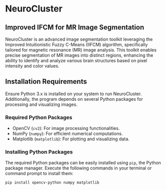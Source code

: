 # NeuroCluster
## Improved IFCM for MR Image Segmentation

NeuroCluster is an advanced image segmentation toolkit leveraging the Improved Intuitionistic Fuzzy C-Means (IIFCM) algorithm, specifically tailored for magnetic resonance (MR) image analysis. This toolkit enables precise segmentation of MR images into distinct regions, enhancing the ability to identify and analyze various brain structures based on pixel intensity and color values.

## Installation Requirements

Ensure Python 3.x is installed on your system to run NeuroCluster. Additionally, the program depends on several Python packages for processing and visualizing images.

### Required Python Packages

- OpenCV (`cv2`): For image processing functionalities.
- NumPy (`numpy`): For efficient numerical computations.
- Matplotlib (`matplotlib`): For plotting and visualizing data.

### Installing Python Packages

The required Python packages can be easily installed using `pip`, the Python package manager. Execute the following commands in your terminal or command prompt to install them:

```bash
pip install opencv-python numpy matplotlib
